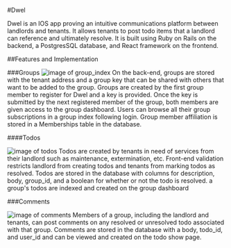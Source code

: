 #Dwel

Dwel is an IOS app proving an intuitive communications platform between landlords and tenants.  It allows tenants to post todo items that a landlord can reference and ultimately resolve. It is built using Ruby on Rails on the backend, a PostgresSQL database, and React framework on the frontend.

##Features and Implementation

###Groups
![image of group_index]()
On the back-end, groups are stored with the tenant address and a group key that can be shared with others that want to be added to the group.  Groups are created by the first group member to register for Dwel and a key is provided.  Once the key is submitted by the next registered member of the group, both members are given access to the group dashboard.  Users can browse all their group subscriptions in a group index following login.  Group member affiliation is stored in a Memberships table in the database.  

####Todos

![image of todos]()
Todos are created by tenants in need of services from their landlord such as maintenance, extermination, etc.  Front-end validation restricts landlord from creating todos and tenants from marking todos as resolved.  Todos are stored in the database with columns for description, body, group_id, and a boolean for whether or not the todo is resolved.  a group's todos are indexed and created on the group dashboard

###Comments

![image of comments]()
Members of a group, including the landlord and tenants, can post comments on any resolved or unresolved todo associated with that group.  Comments are stored in the database with a body, todo_id, and user_id and can be viewed and created on the todo show page.  

